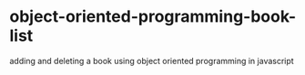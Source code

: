# object-oriented-programming-book-list
adding and deleting a book using object oriented programming in javascript 
